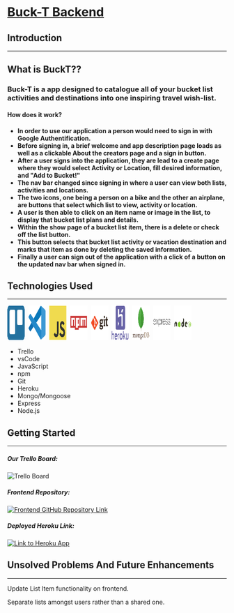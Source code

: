 # <a href="https://buckt-backend.herokuapp.com/">Buck-T Backend</a>


## Introduction
___
<h2>What is BuckT??</h2>

<h3 >
  Buck-T is a app designed to catalogue all of your bucket list activities and destinations into one inspiring travel wish-list.
</h3>
<h4>
  How does it work?
<h4>
<ul >
  <li>In order to use our application a person would need to sign in with Google Authentification.</li>
  <li>Before signing in, a brief welcome and app description page loads as well as a clickable About the creators page and a sign in button.</li>
  <li>After a user signs into the application, they are lead to a create page where they would select Activity or Location, fill desired information, and "Add to Bucket!"</li>
  <li>The nav bar changed since signing in where a user can view both lists, activities and locations.</li>
  <li>The two icons, one being a person on a bike and the other an airplane, are buttons that select which list to view, activity or location.</li>
  <li>A user is then able to click on an item name or image in the list, to display that bucket list plans and details.</li>
  <li>Within the show page of a bucket list item, there is a delete or check off the list button.</li>
  <li>This button selects that bucket list activity or vacation destination and marks that item as done by deleting the saved information.</li>
  <li>Finally a user can sign out of the application with a click of a button on the updated nav bar when signed in.</li>
</ul>


## Technologies Used
___

  <img src="https://github.com/devicons/devicon/blob/master/icons/trello/trello-plain.svg" title="Trello" alt="Trello" width="40" height="80"/>&nbsp;
  <img src="https://github.com/devicons/devicon/blob/master/icons/vscode/vscode-original.svg" title="vsCode" alt="vsCode" width="40" height="80"/>&nbsp;
  <img src="https://github.com/devicons/devicon/blob/master/icons/javascript/javascript-original.svg" title="JavaScript" alt="JavaScript" width="40" height="80"/>&nbsp;
  <img src="https://github.com/devicons/devicon/blob/master/icons/npm/npm-original-wordmark.svg" title="npm" alt="npm" width="40" height="80"/>&nbsp;
  <img src="https://github.com/devicons/devicon/blob/master/icons/git/git-original-wordmark.svg" title="Git" alt="Git" width="40" height="80"/>&nbsp;
  <img src="https://github.com/devicons/devicon/blob/master/icons/heroku/heroku-plain-wordmark.svg" title="Heroku" alt="Heroku" width="40" height="80"/>&nbsp;
  <img src="https://github.com/devicons/devicon/blob/master/icons/mongodb/mongodb-original-wordmark.svg" title="Mongo" alt="Mongo" width="40" height="80"/>&nbsp;
  <img src="https://github.com/devicons/devicon/blob/master/icons/express/express-original-wordmark.svg" title="Express" alt="Express" width="40" height="80"/>&nbsp;
  <img src="https://github.com/devicons/devicon/blob/master/icons/nodejs/nodejs-original-wordmark.svg" title="NodeJS" alt="NodeJS" width="40" height="80"/>&nbsp;
  
  <ul>
    <li>Trello</li>
    <li>vsCode</li>
    <li>JavaScript</li>
    <li>npm</li>
    <li>Git</li>
    <li>Heroku</li>
    <li>Mongo/Mongoose</li>
    <li>Express</li>
    <li>Node.js</li>
  </ul>
  
## Getting Started
___
<h5>Our Trello Board:</h5>
<img src="https://i.imgur.com/gVrGsIu.png" alt="Trello Board" width="30%"/>   <br/>
<h5>Frontend Repository:</h5>
<a href="https://github.com/daydin14/buckT-frontend"><img src="https://img.icons8.com/clouds/344/react.png" alt="Frontend GitHub Repository Link" width="60px"/></a>
<h5>Deployed Heroku Link:</h5>
<a href="https://buckt-backend.herokuapp.com/"><img src="https://img.icons8.com/nolan/344/heroku.png" alt="Link to Heroku App" width="60px"/></a>

## Unsolved Problems And Future Enhancements
___
Update List Item functionality on frontend.

Separate lists amongst users rather than a shared one.



